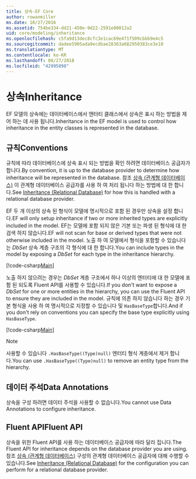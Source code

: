 ```yaml
---
title: 상속-EF Core
author: rowanmiller
ms.date: 10/27/2016
ms.assetid: 754be334-dd21-450e-9d22-2591e80012a2
uid: core/modeling/inheritance
ms.openlocfilehash: c5fa9d13dec8cfc3e1cac69e471f509cbbb9e4c5
ms.sourcegitcommit: dadee5905ada9ecdbae28363a682950383ce3e10
ms.translationtype: MT
ms.contentlocale: ko-KR
ms.lasthandoff: 08/27/2018
ms.locfileid: "42995898"
---
```

# <a name="inheritance"></a><span data-ttu-id="a0e0d-102">상속</span><span class="sxs-lookup"><span data-stu-id="a0e0d-102">Inheritance</span></span>

<span data-ttu-id="a0e0d-103">EF 모델의 상속에는 데이터베이스에서 엔터티 클래스에서 상속은 표시 하는 방법을 제어 하는 데 사용 됩니다.</span><span class="sxs-lookup"><span data-stu-id="a0e0d-103">Inheritance in the EF model is used to control how inheritance in the entity classes is represented in the database.</span></span>

## <a name="conventions"></a><span data-ttu-id="a0e0d-104">규칙</span><span class="sxs-lookup"><span data-stu-id="a0e0d-104">Conventions</span></span>

<span data-ttu-id="a0e0d-105">규칙에 따라 데이터베이스에 상속 표시 되는 방법을 확인 하려면 데이터베이스 공급자가 합니다.</span><span class="sxs-lookup"><span data-stu-id="a0e0d-105">By convention, it is up to the database provider to determine how inheritance will be represented in the database.</span></span> <span data-ttu-id="a0e0d-106">참조 [상속 (관계형 데이터베이스)](relational/inheritance.md) 이 관계형 데이터베이스 공급자를 사용 하 여 처리 됩니다 하는 방법에 대 한 합니다.</span><span class="sxs-lookup"><span data-stu-id="a0e0d-106">See [Inheritance (Relational Database)](relational/inheritance.md) for how this is handled with a relational database provider.</span></span>

<span data-ttu-id="a0e0d-107">EF 두 개 이상의 상속 된 형식이 모델에 명시적으로 포함 된 경우만 상속을 설정 합니다.</span><span class="sxs-lookup"><span data-stu-id="a0e0d-107">EF will only setup inheritance if two or more inherited types are explicitly included in the model.</span></span> <span data-ttu-id="a0e0d-108">EF는 모델에 포함 되지 않은 기본 또는 파생 된 형식에 대 한 검색 하지 않습니다.</span><span class="sxs-lookup"><span data-stu-id="a0e0d-108">EF will not scan for base or derived types that were not otherwise included in the model.</span></span> <span data-ttu-id="a0e0d-109">노출 하 여 모델에서 형식을 포함할 수 있습니다는 *DbSet<TEntity>*  상속 계층 구조의 각 형식에 대 한 합니다.</span><span class="sxs-lookup"><span data-stu-id="a0e0d-109">You can include types in the model by exposing a *DbSet<TEntity>* for each type in the inheritance hierarchy.</span></span>

[!code-csharp[Main](../../../samples/core/Modeling/Conventions/Samples/InheritanceDbSets.cs?highlight=3-4&name=Model)]

<span data-ttu-id="a0e0d-110">노출 하지 않으려는 경우는 *DbSet<TEntity>*  계층 구조에서 하나 이상의 엔터티에 대 한 모델에 포함 된 되도록 Fluent API를 사용할 수 있습니다.</span><span class="sxs-lookup"><span data-stu-id="a0e0d-110">If you don't want to expose a *DbSet<TEntity>* for one or more entities in the hierarchy, you can use the Fluent API to ensure they are included in the model.</span></span>
<span data-ttu-id="a0e0d-111">규칙에 의존 하지 않습니다 하는 경우 기본 형식을 사용 하 여 명시적으로 지정할 수 있습니다 및 `HasBaseType`합니다.</span><span class="sxs-lookup"><span data-stu-id="a0e0d-111">And if you don't rely on conventions you can specify the base type explicitly using `HasBaseType`.</span></span>

[!code-csharp[Main](../../../samples/core/Modeling/Conventions/Samples/InheritanceModelBuilder.cs?highlight=7&name=Context)]

> [!NOTE]
> <span data-ttu-id="a0e0d-112">사용할 수 있습니다 `.HasBaseType((Type)null)` 엔터티 형식 계층에서 제거 합니다.</span><span class="sxs-lookup"><span data-stu-id="a0e0d-112">You can use `.HasBaseType((Type)null)` to remove an entity type from the hierarchy.</span></span>

## <a name="data-annotations"></a><span data-ttu-id="a0e0d-113">데이터 주석</span><span class="sxs-lookup"><span data-stu-id="a0e0d-113">Data Annotations</span></span>

<span data-ttu-id="a0e0d-114">상속을 구성 하려면 데이터 주석을 사용할 수 없습니다.</span><span class="sxs-lookup"><span data-stu-id="a0e0d-114">You cannot use Data Annotations to configure inheritance.</span></span>

## <a name="fluent-api"></a><span data-ttu-id="a0e0d-115">Fluent API</span><span class="sxs-lookup"><span data-stu-id="a0e0d-115">Fluent API</span></span>

<span data-ttu-id="a0e0d-116">상속을 위한 Fluent API를 사용 하는 데이터베이스 공급자에 따라 달라 집니다.</span><span class="sxs-lookup"><span data-stu-id="a0e0d-116">The Fluent API for inheritance depends on the database provider you are using.</span></span> <span data-ttu-id="a0e0d-117">참조 [상속 (관계형 데이터베이스)](relational/inheritance.md) 구성의 관계형 데이터베이스 공급자에 대해 수행할 수 있습니다.</span><span class="sxs-lookup"><span data-stu-id="a0e0d-117">See [Inheritance (Relational Database)](relational/inheritance.md) for the configuration you can perform for a relational database provider.</span></span>
